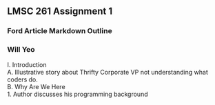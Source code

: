 ## LMSC 261 Assignment 1
### Ford Article Markdown Outline
### Will Yeo  

I. Introduction  
     A. Illustrative story about Thrifty Corporate VP not understanding what coders do.  
     B. Why Are We Here  
        1. Author discusses his programming background  
